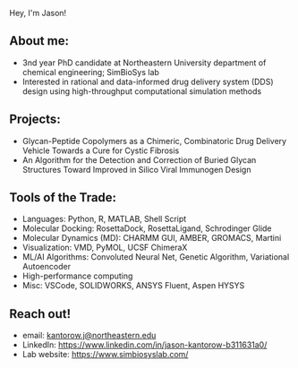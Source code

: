 Hey, I'm Jason!

## About me:

- 3nd year PhD candidate at Northeastern University department of chemical engineering; SimBioSys lab
- Interested in rational and data-informed drug delivery system (DDS) design using high-throughput computational simulation methods

## Projects:

- Glycan-Peptide Copolymers as a Chimeric, Combinatoric Drug Delivery Vehicle Towards a Cure for Cystic Fibrosis
- An Algorithm for the Detection and Correction of Buried Glycan Structures Toward Improved in Silico Viral Immunogen Design

## Tools of the Trade:

- Languages: Python, R, MATLAB, Shell Script
- Molecular Docking: RosettaDock, RosettaLigand, Schrodinger Glide
- Molecular Dynamics (MD): CHARMM GUI, AMBER, GROMACS, Martini
- Visualization: VMD, PyMOL, UCSF ChimeraX
- ML/AI Algorithms: Convoluted Neural Net, Genetic Algorithm, Variational Autoencoder
- High-performance computing
- Misc: VSCode, SOLIDWORKS, ANSYS Fluent, Aspen HYSYS

## Reach out!

- email: kantorow.j@northeastern.edu
- LinkedIn: https://www.linkedin.com/in/jason-kantorow-b311631a0/
- Lab website: https://www.simbiosyslab.com/

<!---
jkantorow/jkantorow is a ✨ special ✨ repository because its `README.md` (this file) appears on your GitHub profile.
You can click the Preview link to take a look at your changes.
--->
